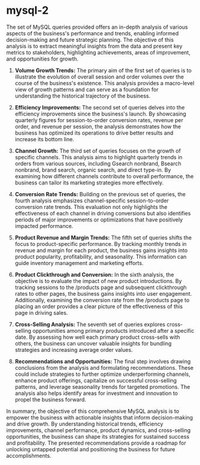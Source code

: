 # mysql-2

The set of MySQL queries provided offers an in-depth analysis of various aspects of the business's performance and trends, enabling informed decision-making and future strategic planning. The objective of this analysis is to extract meaningful insights from the data and present key metrics to stakeholders, highlighting achievements, areas of improvement, and opportunities for growth.

1. **Volume Growth Trends:** The primary aim of the first set of queries is to illustrate the evolution of overall session and order volumes over the course of the business's existence. This analysis provides a macro-level view of growth patterns and can serve as a foundation for understanding the historical trajectory of the business.

2. **Efficiency Improvements:** The second set of queries delves into the efficiency improvements since the business's launch. By showcasing quarterly figures for session-to-order conversion rates, revenue per order, and revenue per session, the analysis demonstrates how the business has optimized its operations to drive better results and increase its bottom line.

3. **Channel Growth:** The third set of queries focuses on the growth of specific channels. This analysis aims to highlight quarterly trends in orders from various sources, including Gsearch nonbrand, Bsearch nonbrand, brand search, organic search, and direct type-in. By examining how different channels contribute to overall performance, the business can tailor its marketing strategies more effectively.

4. **Conversion Rate Trends:** Building on the previous set of queries, the fourth analysis emphasizes channel-specific session-to-order conversion rate trends. This evaluation not only highlights the effectiveness of each channel in driving conversions but also identifies periods of major improvements or optimizations that have positively impacted performance.

5. **Product Revenue and Margin Trends:** The fifth set of queries shifts the focus to product-specific performance. By tracking monthly trends in revenue and margin for each product, the business gains insights into product popularity, profitability, and seasonality. This information can guide inventory management and marketing efforts.

6. **Product Clickthrough and Conversion:** In the sixth analysis, the objective is to evaluate the impact of new product introductions. By tracking sessions to the /products page and subsequent clickthrough rates to other pages, the business gains insights into user engagement. Additionally, examining the conversion rate from the /products page to placing an order provides a clear picture of the effectiveness of this page in driving sales.

7. **Cross-Selling Analysis:** The seventh set of queries explores cross-selling opportunities among primary products introduced after a specific date. By assessing how well each primary product cross-sells with others, the business can uncover valuable insights for bundling strategies and increasing average order values.

8. **Recommendations and Opportunities:** The final step involves drawing conclusions from the analysis and formulating recommendations. These could include strategies to further optimize underperforming channels, enhance product offerings, capitalize on successful cross-selling patterns, and leverage seasonality trends for targeted promotions. The analysis also helps identify areas for investment and innovation to propel the business forward.

In summary, the objective of this comprehensive MySQL analysis is to empower the business with actionable insights that inform decision-making and drive growth. By understanding historical trends, efficiency improvements, channel performance, product dynamics, and cross-selling opportunities, the business can shape its strategies for sustained success and profitability. The presented recommendations provide a roadmap for unlocking untapped potential and positioning the business for future accomplishments.

